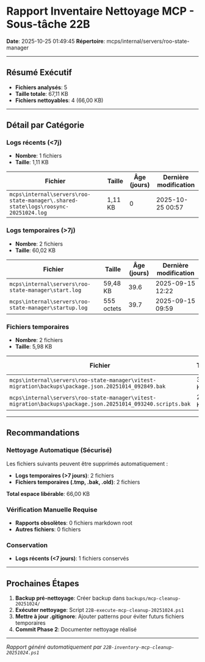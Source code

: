 # Rapport Inventaire Nettoyage MCP - Sous-tâche 22B

**Date**: 2025-10-25 01:49:45
**Répertoire**: mcps/internal/servers/roo-state-manager

---

## Résumé Exécutif

- **Fichiers analysés**: 5
- **Taille totale**: 67,11 KB
- **Fichiers nettoyables**: 4 (66,00 KB)

---

## Détail par Catégorie

### Logs récents (<7j)

- **Nombre**: 1 fichiers
- **Taille**: 1,11 KB

| Fichier | Taille | Âge (jours) | Dernière modification |
|---------|--------|-------------|----------------------|
| `mcps\internal\servers\roo-state-manager\.shared-state\logs\roosync-20251024.log` | 1,11 KB | 0 | 2025-10-25 00:57 |

### Logs temporaires (>7j)

- **Nombre**: 2 fichiers
- **Taille**: 60,02 KB

| Fichier | Taille | Âge (jours) | Dernière modification |
|---------|--------|-------------|----------------------|
| `mcps\internal\servers\roo-state-manager\start.log` | 59,48 KB | 39.6 | 2025-09-15 12:22 |
| `mcps\internal\servers\roo-state-manager\startup.log` | 555 octets | 39.7 | 2025-09-15 09:59 |

### Fichiers temporaires

- **Nombre**: 2 fichiers
- **Taille**: 5,98 KB

| Fichier | Taille | Âge (jours) | Dernière modification |
|---------|--------|-------------|----------------------|
| `mcps\internal\servers\roo-state-manager\vitest-migration\backups\package.json.20251014_092849.bak` | 3,01 KB | 10.6 | 2025-10-14 11:13 |
| `mcps\internal\servers\roo-state-manager\vitest-migration\backups\package.json.20251014_093240.scripts.bak` | 2,98 KB | 10.6 | 2025-10-14 11:13 |

---

## Recommandations

### Nettoyage Automatique (Sécurisé)

Les fichiers suivants peuvent être supprimés automatiquement :

- **Logs temporaires (>7 jours)**: 2 fichiers
- **Fichiers temporaires (.tmp, .bak, .old)**: 2 fichiers

**Total espace libérable**: 66,00 KB

### Vérification Manuelle Requise

- **Rapports obsolètes**: 0 fichiers markdown root
- **Autres fichiers**: 0 fichiers

### Conservation

- **Logs récents (<7 jours)**: 1 fichiers conservés

---

## Prochaines Étapes

1. **Backup pré-nettoyage**: Créer backup dans `backups/mcp-cleanup-20251024/`
2. **Exécuter nettoyage**: Script `22B-execute-mcp-cleanup-20251024.ps1`
3. **Mettre à jour .gitignore**: Ajouter patterns pour éviter futurs fichiers temporaires
4. **Commit Phase 2**: Documenter nettoyage réalisé

---

*Rapport généré automatiquement par `22B-inventory-mcp-cleanup-20251024.ps1`*
